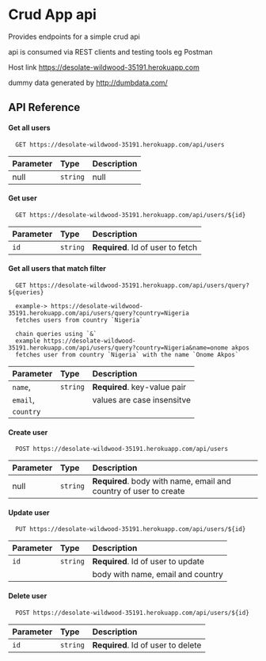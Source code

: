 
# Crud App api

Provides endpoints for a simple crud api

api is consumed via REST clients and testing tools eg Postman

Host link https://desolate-wildwood-35191.herokuapp.com

dummy data generated by http://dumbdata.com/
## API Reference

#### Get all users

```http
  GET https://desolate-wildwood-35191.herokuapp.com/api/users
```

| Parameter | Type     | Description                |
| :-------- | :------- | :------------------------- |
|    null   | `string` |            null            |


#### Get user

```http
  GET https://desolate-wildwood-35191.herokuapp.com/api/users/${id}
```

| Parameter | Type     | Description                       |
| :-------- | :------- | :-------------------------------- |
| `id`      | `string` | **Required**. Id of user to fetch |



#### Get all users that match filter

```http
  GET https://desolate-wildwood-35191.herokuapp.com/api/users/query?${queries}
  
  example-> https://desolate-wildwood-35191.herokuapp.com/api/users/query?country=Nigeria
  fetches users from country `Nigeria` 
  
  chain queries using `&`      
  example https://desolate-wildwood-35191.herokuapp.com/api/users/query?country=Nigeria&name=onome akpos 
  fetches user from country `Nigeria` with the name `Onome Akpos`
```

| Parameter | Type     | Description                  |
| :-------- | :------- | :--------------------------- |
| `name`,   | `string` | **Required**. key-value pair |
| `email`,  |          | values are case insensitve   |
| `country` |          |                              |           



#### Create user

```http
  POST https://desolate-wildwood-35191.herokuapp.com/api/users
```

| Parameter | Type     | Description                                                       |
| :-------- | :------- | :---------------------------------------------------------------- |
| null      | `string` | **Required**. body with name, email and country of user to create |


#### Update user

```http
  PUT https://desolate-wildwood-35191.herokuapp.com/api/users/${id}
```

| Parameter | Type     | Description                        |
| :-------- | :------- | :--------------------------------- |
| `id`      | `string` | **Required**. Id of user to update |
|           |          | body with name, email and country  |


#### Delete user

```http
  POST https://desolate-wildwood-35191.herokuapp.com/api/users/${id}
```

| Parameter | Type     | Description                        |
| :-------- | :------- | :--------------------------------- |
| `id`      | `string` | **Required**. Id of user to delete |
  
